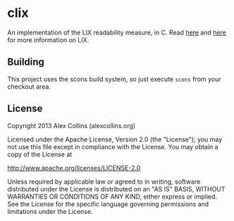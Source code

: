# clix

An implementation of the LIX readability measure, in C. Read [here](http://wiki.alexcollins.org/articles/Learning_Programming_Languages#LIX_Calculator) and [here](http://en.wikipedia.org/wiki/LIX) for more information on LIX.

## Building
This project uses the scons build system, so just execute `scons` from your checkout area.

## License
Copyright 2013 Alex Collins (alexcollins.org)

Licensed under the Apache License, Version 2.0 (the "License");
you may not use this file except in compliance with the License.
You may obtain a copy of the License at

   http://www.apache.org/licenses/LICENSE-2.0

Unless required by applicable law or agreed to in writing, software
distributed under the License is distributed on an "AS IS" BASIS,
WITHOUT WARRANTIES OR CONDITIONS OF ANY KIND, either express or implied.
See the License for the specific language governing permissions and
limitations under the License.

